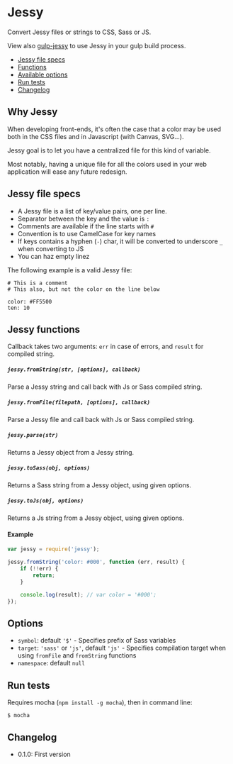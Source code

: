 Jessy
=====

Convert Jessy files or strings to CSS, Sass or JS.

View also [gulp-jessy](https://github.com/Ulflander/gulp-jessy) to use Jessy in
your gulp build process.

- [Jessy file specs](#jessy-file-specs)
- [Functions](#jessy-functions)
- [Available options](#options)
- [Run tests](#run-tests)
- [Changelog](#changelog)


## Why Jessy

When developing front-ends, it's often the case that a color may be used both
in the CSS files and in Javascript (with Canvas, SVG...).

Jessy goal is to let you have a centralized file for this kind of variable.

Most notably, having a unique file for all the colors used in your web 
application will ease any future redesign.


## Jessy file specs

- A Jessy file is a list of key/value pairs, one per line.
- Separator between the key and the value is `:`
- Comments are available if the line starts with `#`
- Convention is to use CamelCase for key names
- If keys contains a hyphen (`-`) char, it will be converted to underscore `_` when converting to JS
- You can haz empty linez

The following example is a valid Jessy file:

```
# This is a comment
# This also, but not the color on the line below

color: #FF5500
ten: 10
```


## Jessy functions

Callback takes two arguments: `err` in case of errors, and `result` for compiled string.

##### `jessy.fromString(str, [options], callback)`

Parse a Jessy string and call back with Js or Sass compiled string.

##### `jessy.fromFile(filepath, [options], callback)`

Parse a Jessy file and call back with Js or Sass compiled string.

##### `jessy.parse(str)`

Returns a Jessy object from a Jessy string.

##### `jessy.toSass(obj, options)`

Returns a Sass string from a Jessy object, using given options.

##### `jessy.toJs(obj, options)`

Returns a Js string from a Jessy object, using given options.

#### Example

```js
var jessy = require('jessy');

jessy.fromString('color: #000', function (err, result) {
    if (!!err) {
        return;
    }

    console.log(result); // var color = '#000';
});

```

## Options

- `symbol`: default `'$'` - Specifies prefix of Sass variables
- `target`: `'sass'` or `'js'`, default `'js'` - Specifies compilation target when using `fromFile` and `fromString` functions
- `namespace`: default `null`

## Run tests

Requires mocha (`npm install -g mocha`), then in command line:

```
$ mocha
```

## Changelog

- 0.1.0: First version
